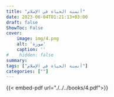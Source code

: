 ```yaml
---
title: "أنسنة الحياة في الإسلام"
date: 2023-06-04T01:21:13+03:00
draft: false
ShowToc: False
cover:
    image: img/4.png
    alt: 'صورة'
    caption: ''
#    hidden: false
summary: 
tags: ["أنسنة الحياة في الإسلام"]
categories: [""]
---
```

{{< embed-pdf url="./../../books/4.pdf">}} 

